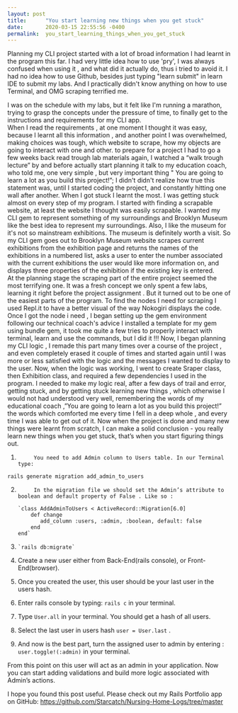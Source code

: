 ```yaml
---
layout: post
title:      "You start learning new things when you get stuck"
date:       2020-03-15 22:55:56 -0400
permalink:  you_start_learning_things_when_you_get_stuck
---
```







Planning my CLI project started with a lot of  broad information I had learnt in the program this far. I  had very little idea how to use 'pry', I was always confused when using it , and what did  it actually do,  thus i tried to avoid it.  I had no idea how to use Github, besides just typing "learn submit" in learn IDE to submit my labs. And I practically didn't know anything on how to use Terminal, and OMG scraping terrified me. 

I was on the schedule with my labs, but it felt like I'm running a marathon, trying to grasp the concepts under the pressure of time, to finally get to the instructions and requirements for my CLI app.  
	When I read the requirements , at one moment I thought it was easy, because I learnt all this information , and another point I was overwhelmed, making choices was tough, which website to scrape, how my objects are going to interact with one and other. to prepare for a project I had to go a few weeks back read trough lab materials  again,  I  watched a “walk trough lecture” by  and before actually start planning it talk to my education coach, who told me, one very simple , but very important thing " You are going to learn a lot as you build this project!”;
I didn't didn't realize how true this statement was, until I started coding the project, and  constantly hitting one wall after another. When I got stuck I learnt the most. I was getting stuck almost on every step of my program. I started with finding a scrapable website, at least the website I thought was easily scrapable.
 	I wanted  my CLI gem to represent something of my surroundings and  Brooklyn Museum  like the best idea to represent my surroundings. Also, I like the museum for it's not so mainstream exhibitions. The museum is definitely worth a visit. 
	So my CLI gem goes out to Brooklyn Museum website scrapes current exhibitions from  the exhibition page and returns the names of the exhibitions in a numbered list, asks a user to enter the number associated with the current  exhibitions the user would like more information on, and displays three properties of the exhibition if the existing key is entered.  
	At the planning stage the scraping part of the entire project  seemed the most terrifying one. It was a fresh concept we only spent a few labs, learning it right before the  project assignment .  But it turned out to be one of the easiest parts of the program. To find the nodes I need  for scraping  I used Repl.it  to have a better visual of the way Nokogiri displays the code. Once I got the node i need , I began setting up the gem environment   following our technical coach's advice I installed a template for my gem using bundle gem, it took me  quite a few tries to properly interact with terminal, learn and use the commands, but I did it !!! 
	Now, I began planning my CLI logic , I remade this part many times over a course of the project , and even completely erased it couple of times and started  again until I  was more or less satisfied with the logic  and  the messages I wanted to display to  the user.  Now, when the logic was working, I went to create Sraper class, then Exhibition class, and required a few dependencies I used in the program.  I needed to make my logic real, after a few days of trail and error, getting stuck, and by getting stuck learning new things , which otherwise I would not had  understood  very well, remembering the words of my educational coach ,”You are going to learn a lot as you build this project!”  the words which comforted me every time I fell in a deep whole , and every time I  was able to get out of it. Now when the project is done and many new things were learnt from scratch, I can make a solid conclusion - you really learn new things when you get stuck, that’s when you start figuring things out.

1. 			You need to add Admin column to Users table. In our Terminal type:

 `rails generate migration add_admin_to_users `
 

2. 			In the migration file we should set the Admin’s attribute to boolean and default property of False . Like so :

       `class AddAdminToUsers < ActiveRecord::Migration[6.0]
           def change
              add_column :users, :admin, :boolean, default: false
           end
       end`
			 
3.     `rails db:migrate`

4. Create a new user either from Back-End(rails console), or Front- End(browser).

5. Once you created the user, this user should be your last user in the users hash. 

6. Enter rails console by typing: `rails c` in your terminal. 

7. Type `User.all`  in your terminal. You should get a hash of all users. 

8. Select the last user in users hash `user = User.last` .

9. And now is the best part, turn the assigned user to admin by entering : `user.toggle!(:admin)` in your terminal. 

From this point on this user will act as an admin in your application. Now you can start adding validations and build more logic associated with Admin’s actions.

I hope you found this post useful. Please check out my Rails Portfolio app on GitHub: https://github.com/Starcatch/Nursing-Home-Logs/tree/master

